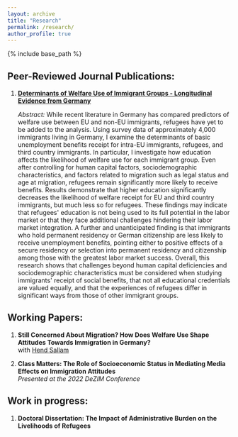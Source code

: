 ```yaml
---
layout: archive
title: "Research"
permalink: /research/
author_profile: true
---
```


{% include base_path %}

## Peer-Reviewed Journal Publications:

1. **[Determinants of Welfare Use of Immigrant Groups - Longitudinal Evidence from Germany](https://www.frontiersin.org/articles/10.3389/fsoc.2022.839352/full)**<br>
   
    *Abstract:* While recent literature in Germany has compared predictors of welfare use between EU and non-EU immigrants, refugees have yet to be added to the analysis. Using survey data of approximately 4,000 immigrants living in Germany, I examine the determinants of basic unemployment benefits receipt for intra-EU immigrants, refugees, and third country immigrants. In particular, I investigate how education affects the likelihood of welfare use for each immigrant group. Even after controlling for human capital factors, sociodemographic characteristics, and factors related to migration such as legal status and age at migration, refugees remain significantly more likely to receive benefits. Results demonstrate that higher education significantly decreases the likelihood of welfare receipt for EU and third country immigrants, but much less so for refugees. These findings may indicate that refugees' education is not being used to its full potential in the labor market or that they face additional challenges hindering their labor market integration. A further and unanticipated finding is that immigrants who hold permanent residency or German citizenship are less likely to receive unemployment benefits, pointing either to positive effects of a secure residency or selection into permanent residency and citizenship among those with the greatest labor market success. Overall, this research shows that challenges beyond human capital deficiencies and sociodemographic characteristics must be considered when studying immigrants' receipt of social benefits, that not all educational credentials are valued equally, and that the experiences of refugees differ in significant ways from those of other immigrant groups.

## Working Papers:

1. **Still Concerned About Migration? How Does Welfare Use Shape Attitudes Towards Immigration in Germany?**<br>with [Hend Sallam](https://www.projekte.hu-berlin.de/de/migsoz/das-team)

2. **Class Matters: The Role of Socioeconomic Status in Mediating Media Effects on Immigration Attitudes**<br>
    *Presented at the 2022 DeZIM Conference*

## Work in progress:

1. **Doctoral Dissertation: The Impact of Administrative Burden on the Livelihoods of Refugees**
